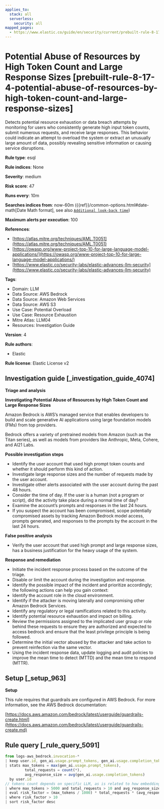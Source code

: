 ```yaml
---
applies_to:
  stack: all
  serverless:
    security: all
mapped_pages:
  - https://www.elastic.co/guide/en/security/current/prebuilt-rule-8-17-4-potential-abuse-of-resources-by-high-token-count-and-large-response-sizes.html
---
```


# Potential Abuse of Resources by High Token Count and Large Response Sizes [prebuilt-rule-8-17-4-potential-abuse-of-resources-by-high-token-count-and-large-response-sizes]

Detects potential resource exhaustion or data breach attempts by monitoring for users who consistently generate high input token counts, submit numerous requests, and receive large responses. This behavior could indicate an attempt to overload the system or extract an unusually large amount of data, possibly revealing sensitive information or causing service disruptions.

**Rule type**: esql

**Rule indices**: None

**Severity**: medium

**Risk score**: 47

**Runs every**: 10m

**Searches indices from**: now-60m ({{ref}}/common-options.html#date-math[Date Math format], see also [`Additional look-back time`](docs-content://solutions/security/detect-and-alert/create-detection-rule.md#rule-schedule))

**Maximum alerts per execution**: 100

**References**:

* [https://atlas.mitre.org/techniques/AML.T0051](https://atlas.mitre.org/techniques/AML.T0051)
* [https://owasp.org/www-project-top-10-for-large-language-model-applications/](https://owasp.org/www-project-top-10-for-large-language-model-applications/)
* [https://www.elastic.co/security-labs/elastic-advances-llm-security](https://www.elastic.co/security-labs/elastic-advances-llm-security)

**Tags**:

* Domain: LLM
* Data Source: AWS Bedrock
* Data Source: Amazon Web Services
* Data Source: AWS S3
* Use Case: Potential Overload
* Use Case: Resource Exhaustion
* Mitre Atlas: LLM04
* Resources: Investigation Guide

**Version**: 4

**Rule authors**:

* Elastic

**Rule license**: Elastic License v2

## Investigation guide [_investigation_guide_4074]

**Triage and analysis**

**Investigating Potential Abuse of Resources by High Token Count and Large Response Sizes**

Amazon Bedrock is AWS’s managed service that enables developers to build and scale generative AI applications using large foundation models (FMs) from top providers.

Bedrock offers a variety of pretrained models from Amazon (such as the Titan series), as well as models from providers like Anthropic, Meta, Cohere, and AI21 Labs.

**Possible investigation steps**

* Identify the user account that used high prompt token counts and whether it should perform this kind of action.
* Investigate large response sizes and the number of requests made by the user account.
* Investigate other alerts associated with the user account during the past 48 hours.
* Consider the time of day. If the user is a human (not a program or script), did the activity take place during a normal time of day?
* Examine the account’s prompts and responses in the last 24 hours.
* If you suspect the account has been compromised, scope potentially compromised assets by tracking Amazon Bedrock model access, prompts generated, and responses to the prompts by the account in the last 24 hours.

**False positive analysis**

* Verify the user account that used high prompt and large response sizes, has a business justification for the heavy usage of the system.

**Response and remediation**

* Initiate the incident response process based on the outcome of the triage.
* Disable or limit the account during the investigation and response.
* Identify the possible impact of the incident and prioritize accordingly; the following actions can help you gain context:
* Identify the account role in the cloud environment.
* Identify if the attacker is moving laterally and compromising other Amazon Bedrock Services.
* Identify any regulatory or legal ramifications related to this activity.
* Identify potential resource exhaustion and impact on billing.
* Review the permissions assigned to the implicated user group or role behind these requests to ensure they are authorized and expected to access bedrock and ensure that the least privilege principle is being followed.
* Determine the initial vector abused by the attacker and take action to prevent reinfection via the same vector.
* Using the incident response data, update logging and audit policies to improve the mean time to detect (MTTD) and the mean time to respond (MTTR).


## Setup [_setup_963]

**Setup**

This rule requires that guardrails are configured in AWS Bedrock. For more information, see the AWS Bedrock documentation:

[https://docs.aws.amazon.com/bedrock/latest/userguide/guardrails-create.html](https://docs.aws.amazon.com/bedrock/latest/userguide/guardrails-create.md)


## Rule query [_rule_query_5091]

```js
from logs-aws_bedrock.invocation-*
| keep user.id, gen_ai.usage.prompt_tokens, gen_ai.usage.completion_tokens
| stats max_tokens = max(gen_ai.usage.prompt_tokens),
         total_requests = count(*),
         avg_response_size = avg(gen_ai.usage.completion_tokens)
  by user.id
// tokens count depends on specific LLM, as is related to how embeddings are generated.
| where max_tokens > 5000 and total_requests > 10 and avg_response_size > 500
| eval risk_factor = (max_tokens / 1000) * total_requests * (avg_response_size / 500)
| where risk_factor > 10
| sort risk_factor desc
```


